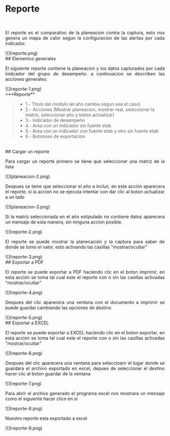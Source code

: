 # Reporte
<br>

<p style="text-align: justify;">
El reporte es el comparativo de la planeacion contra la captura, esto nos genera un mapa de calor segun la configuracion de las alertas por cada indicador.
</p>
![](reporte.png)

<br>
## Elementos generales
<br>

<p style="text-align: justify;">
El siguiente reporte contiene la planeacion y los datos capturados por cada inidcador del grupo de desempeño.
a continuacion se describen las acciones generales:
</p>
![](reporte-1.png)

<br>
>**Reporte**

> - 1.- Titulo del modulo (el año cambia segun sea el caso)
> - 2.- Acciones (Mostrar planeacion, mostrar real, seleccionar la matriz, seleccionar año y boton actualizar)
> - 3.- Indicador de desempeño
> - 4.- Area con un indicador sin fuente etab 
> - 5.- Area con un indicador con fuente etab y otro sin fuente etab 
> - 6.- Botonoes de exportacion

<br>
## Cargar un reporte
<br>

<p style="text-align: justify;">
Para cargar un reporte primero se tiene que seleccionar una matriz de la lista
</p>
![](planeacion-2.png)

<br>
<p style="text-align: justify;">
Despues se tiene que seleccionar el año a incluir, en esta acción aparecera el reporte, si la accion no se ejecuta intentar con dar clic al boton actualizar a un lado
</p>
![](planeacion-3.png)

<br>
<p style="text-align: justify;">
Si la matriz seleccionada en el año estipulado no contiene datos aparecera un mensaje de esta manera, sin ninguna accion posible.
</p>
![](reporte-2.png)


<br>
<p style="text-align: justify;">
El reporte se puede mostrar la planecación y la captura para saber de donde se tomo el valor, esto activando las casillas "mostrar/ocultar"
</p>
![](reporte-3.png)

<br>
## Exportar a PDF
<br>

<p style="text-align: justify;">
El reporte se puede exportar a PDF haciendo clic en el boton imprimir, en esta acción se toma tal cual este el reporte con o sin las casillas activadas "mostrar/ocultar"
</p>
![](reporte-4.png)

<p style="text-align: justify;">
Despues del clic aparecera una ventana con el documento a imprimir se puede guardar cambiando las opciones de destino
</p>
![](reporte-5.png)

<br>
## Exportar a EXCEL
<br>

<p style="text-align: justify;">
El reporte se puede exportar a EXCEL haciendo clic en el boton exportar, en esta acción se toma tal cual este el reporte con o sin las casillas activadas "mostrar/ocultar"
</p>
![](reporte-6.png)

<p style="text-align: justify;">
Despues del clic aparecera una ventana para seleccioanr el lugar donde se guardara el archivo exportado en excel, depues de seleccionar el destino hacer clic al boton guardar de la ventana
</p>
![](reporte-7.png)

<p style="text-align: justify;">
Para abrir el archivo generado el programa excel nos mostrara un mensaje como el siguiente hacer clicn en si
</p>
![](reporte-8.png)

<p style="text-align: justify;">
Nuestro reporte esta exportado a excel
</p>
![](reporte-9.png)